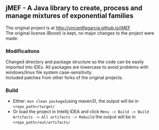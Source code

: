## jMEF - A Java library to create, process and manage mixtures of exponential families
The original project is at http://vincentfpgarcia.github.io/jMEF<br/>
The original license (Boost) is kept, no major changes to the project were made.

### Modificaitons
Changed directory and package structure so the code can be easily imported into IDEs. All packages are lowercase
to avoid problems with windows/linux file system case-sensitivity.<br/>
Included patches from other forks of the original projects.

### Build
 * Either: `mvn clean package`(using maven3), the output will be in `<repo_path>/target/`
 * Or load the project in Intellij IDEA and click `Menu -> Build -> Build Artifacts ->
 All artifacts -> Rebuild` the output will be in `<repo_path>/out/artifacts/`
